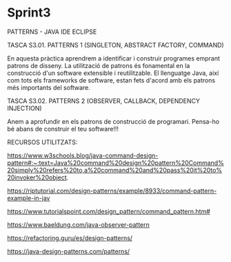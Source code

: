 # Sprint3

PATTERNS - JAVA IDE ECLIPSE

TASCA S3.01. PATTERNS 1 (SINGLETON, ABSTRACT FACTORY, COMMAND)

En aquesta pràctica aprendrem a identificar i construir programes emprant patrons de disseny. La utilització de patrons és fonamental en la construcció d'un software extensible i reutilitzable. El llenguatge Java, així com tots els frameworks de software, estan fets d'acord amb els patrons més importants del software.

TASCA S3.02. PATTERNS 2 (OBSERVER, CALLBACK, DEPENDENCY INJECTION)

Anem a aprofundir en els patrons de construcció de programari. Pensa-ho bé abans de construir el teu software!!!


RECURSOS UTILITZATS: 

https://www.w3schools.blog/java-command-design-pattern#:~:text=Java%20command%20design%20pattern%20Command%20simply%20refers%20to,a%20command%20and%20pass%20it%20to%20invoker%20object.

https://riptutorial.com/design-patterns/example/8933/command-pattern-example-in-jav

https://www.tutorialspoint.com/design_pattern/command_pattern.htm#

https://www.baeldung.com/java-observer-pattern

https://refactoring.guru/es/design-patterns/

https://java-design-patterns.com/patterns/
